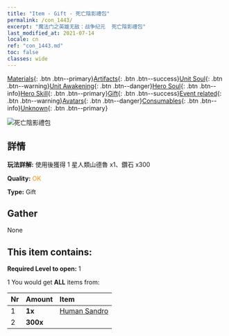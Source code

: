 ```yaml
---
title: "Item - Gift - 死亡陰影禮包"
permalink: /con_1443/
excerpt: "魔法门之英雄无敌：战争纪元  死亡陰影禮包"
last_modified_at: 2021-07-14
locale: cn
ref: "con_1443.md"
toc: false
classes: wide
---
```

 [Materials](/ItemsCN/){: .btn .btn--primary}[Artifacts](/ItemsCN/Artifacts/){: .btn .btn--success}[Unit Soul](/ItemsCN/UnitSoul/){: .btn .btn--warning}[Unit Awakening](/ItemsCN/UnitAwakening/){: .btn .btn--danger}[Hero Soul](/ItemsCN/HeroSoul/){: .btn .btn--info}[Hero Skill](/ItemsCN/HeroSkill/){: .btn .btn--primary}[Gift](/ItemsCN/Gift/){: .btn .btn--success}[Event related](/ItemsCN/Events/){: .btn .btn--warning}[Avatars](/ItemsCN/Avatars/){: .btn .btn--danger}[Consumables](/ItemsCN/Consumables/){: .btn .btn--info}[Unknown](/ItemsCN/Unknown/){: .btn .btn--primary}

 ![死亡陰影禮包](/images/t/i_907057.png)

## 詳情
 **玩法詳解:** 使用後獲得 1 星人類山德魯 x1、鑽石 x300

 **Quality:** <span style="color: #FF8C00">OK</span>

 **Type:** Gift

## Gather

  None

## This item contains:

 **Required Level to open:** 1

 1 You would get **ALL** items  from:

  | Nr | Amount |     Item    |
  |:---|:-------|:------------|
  | 1 |  **1x** | [Human Sandro](/heroes/人類山德魯/) |  | 
  | 2 |  **300x** | <i class="fas fa-gem"/> |  | 
